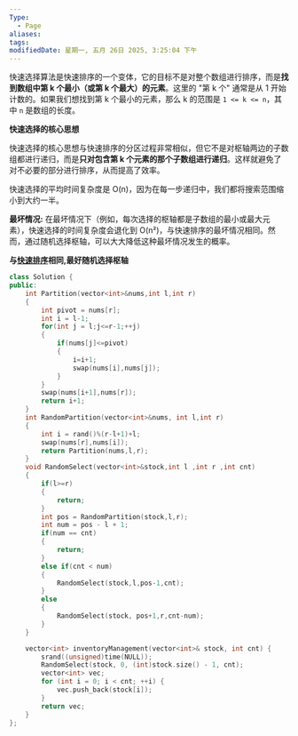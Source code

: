 ```yaml
---
Type:
  - Page
aliases: 
tags: 
modifiedDate: 星期一, 五月 26日 2025, 3:25:04 下午
---
```


快速选择算法是快速排序的一个变体，它的目标不是对整个数组进行排序，而是**找到数组中第 k 个最小（或第 k 个最大）的元素**。这里的 "第 k 个" 通常是从 1 开始计数的。如果我们想找到第 k 个最小的元素，那么 k 的范围是 `1 <= k <= n`，其中 `n` 是数组的长度。

**快速选择的核心思想**

快速选择的核心思想与快速排序的分区过程非常相似，但它不是对枢轴两边的子数组都进行递归，而是**只对包含第 k 个元素的那个子数组进行递归**。这样就避免了对不必要的部分进行排序，从而提高了效率。

快速选择的平均时间复杂度是 O(n)，因为在每一步递归中，我们都将搜索范围缩小到大约一半。

**最坏情况:** 在最坏情况下（例如，每次选择的枢轴都是子数组的最小或最大元素），快速选择的时间复杂度会退化到 O(n²)，与快速排序的最坏情况相同。然而，通过随机选择枢轴，可以大大降低这种最坏情况发生的概率。

**与[快速排序](快速排序.md)相同,最好随机选择枢轴**

```cpp
class Solution {
public:
    int Partition(vector<int>&nums,int l,int r)
    {
        int pivot = nums[r];
        int i = l-1;
        for(int j = l;j<=r-1;++j)
        {
            if(nums[j]<=pivot)
            {
                i=i+1;
                swap(nums[i],nums[j]);
            }
        }
        swap(nums[i+1],nums[r]);
        return i+1;
    }
    int RandomPartition(vector<int>&nums, int l,int r)
    {
        int i = rand()%(r-l+1)+l;
        swap(nums[r],nums[i]);
        return Partition(nums,l,r);
    }
    void RandomSelect(vector<int>&stock,int l ,int r ,int cnt)
    {
        if(l>=r)
        {
            return;
        }
        int pos = RandomPartition(stock,l,r);
        int num = pos - l + 1;
        if(num == cnt)
        {
            return;
        }
        else if(cnt < num)
        {
            RandomSelect(stock,l,pos-1,cnt);
        }
        else
        {
            RandomSelect(stock, pos+1,r,cnt-num);
        }
    }

    vector<int> inventoryManagement(vector<int>& stock, int cnt) {
        srand((unsigned)time(NULL));
        RandomSelect(stock, 0, (int)stock.size() - 1, cnt);
        vector<int> vec;
        for (int i = 0; i < cnt; ++i) {
            vec.push_back(stock[i]);
        }
        return vec;
    }
};
```
